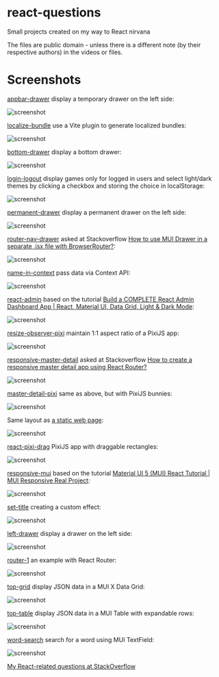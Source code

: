 # react-questions
Small projects created on my way to React nirvana

The files are public domain - unless there is a different note (by their respective authors) in the videos or files.

Screenshots
==========

[appbar-drawer](https://github.com/afarber/react-questions/tree/master/appbar-drawer) display a temporary drawer on the left side:

![screenshot](https://raw.github.com/afarber/react-questions/master/appbar-drawer/screenshot.png)

[localize-bundle](https://github.com/afarber/react-questions/tree/master/localize-bundle) use a Vite plugin to generate localized bundles:

![screenshot](https://raw.github.com/afarber/react-questions/master/localize-bundle/screenshot.png)

[bottom-drawer](https://github.com/afarber/react-questions/tree/master/bottom-drawer) display a bottom drawer:

![screenshot](https://raw.github.com/afarber/react-questions/master/bottom-drawer/screenshot.gif)

[login-logout](https://github.com/afarber/react-questions/tree/master/login-logout) display games only for logged in users and select light/dark themes by clicking a checkbox and storing the choice in localStorage:

![screenshot](https://raw.github.com/afarber/react-questions/master/login-logout/screenshot.png)

[permanent-drawer](https://github.com/afarber/react-questions/tree/master/permanent-drawer) display a permanent drawer on the left side:

![screenshot](https://raw.github.com/afarber/react-questions/master/permanent-drawer/screenshot.png)

[router-nav-drawer](https://github.com/afarber/react-questions/tree/master/router-nav-drawer) asked at Stackoverflow [How to use MUI Drawer in a separate .jsx file with BrowserRouter?](https://stackoverflow.com/q/77976553/165071):

![screenshot](https://raw.github.com/afarber/react-questions/master/router-nav-drawer/screenshot.gif)

[name-in-context](https://github.com/afarber/react-questions/tree/master/name-in-context) pass data via Context API:

![screenshot](https://raw.github.com/afarber/react-questions/master/name-in-context/screenshot.png)

[react-admin](https://github.com/afarber/react-questions/tree/master/react-admin) based on the tutorial [Build a COMPLETE React Admin Dashboard App | React, Material UI, Data Grid, Light & Dark Mode](https://youtu.be/wYpCWwD1oz0):

![screenshot](https://raw.github.com/afarber/react-questions/master/react-admin/screenshot.png)

[resize-observer-pixi](https://github.com/afarber/react-questions/tree/master/resize-observer-pixi) maintain 1:1 aspect ratio of a PixiJS app:

![screenshot](https://raw.github.com/afarber/react-questions/master/resize-observer-pixi/screenshot.gif)

[responsive-master-detail](https://github.com/afarber/react-questions/tree/master/responsive-master-detail) asked at Stackoverflow [How to create a responsive master detail app using React Router?](https://stackoverflow.com/q/78372543/165071)

![screenshot](https://raw.github.com/afarber/react-questions/master/responsive-master-detail/screenshot.gif)

[master-detail-pixi](https://github.com/afarber/react-questions/tree/master/master-detail-pixi) same as above, but with PixiJS bunnies:

![screenshot](https://raw.github.com/afarber/react-questions/master/master-detail-pixi/screenshot.gif)

Same layout as [a static web page](https://raw.github.com/afarber/react-questions/master/master-detail-pixi/keep-aspect-ratio.html): 

![screenshot](https://raw.github.com/afarber/react-questions/master/master-detail-pixi/keep-aspect-ratio.gif)

[react-pixi-drag](https://github.com/afarber/react-questions/tree/master/react-pixi-drag) PixiJS app with draggable rectangles:

![screenshot](https://raw.github.com/afarber/react-questions/master/react-pixi-drag/screenshot.gif)

[responsive-mui](https://github.com/afarber/react-questions/tree/master/responsive-mui) based on the tutorial [Material UI 5 (MUI) React Tutorial | MUI Responsive Real Project](https://youtu.be/fzxEECHnsvU):

![screenshot](https://raw.github.com/afarber/react-questions/master/responsive-mui/screenshot.png)

[set-title](https://github.com/afarber/react-questions/tree/master/set-title) creating a custom effect:

![screenshot](https://raw.github.com/afarber/react-questions/master/set-title/screenshot.png)

[left-drawer](https://github.com/afarber/react-questions/tree/master/left-drawer) display a drawer on the left side:

![screenshot](https://raw.github.com/afarber/react-questions/master/left-drawer/screenshot.png)

[router-1](https://github.com/afarber/react-questions/tree/master/router-1) an example with React Router:

![screenshot](https://raw.github.com/afarber/react-questions/master/router-1/screenshot.png)

[top-grid](https://github.com/afarber/react-questions/tree/master/top-grid) display JSON data in a MUI X Data Grid:

![screenshot](https://raw.github.com/afarber/react-questions/master/top-grid/screenshot.png)

[top-table](https://github.com/afarber/react-questions/tree/master/top-table) display JSON data in a MUI Table with expandable rows:

![screenshot](https://raw.github.com/afarber/react-questions/master/top-table/screenshot.png)

[word-search](https://github.com/afarber/react-questions/tree/master/word-search) search for a word using MUI TextField:

![screenshot](https://raw.github.com/afarber/react-questions/master/word-search/screenshot.gif)

[My React-related questions at StackOverflow](http://stackoverflow.com/search?q=user:165071+[react])

